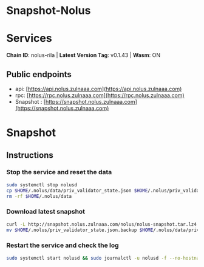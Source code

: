 # Snapshot-Nolus

# Services

**Chain ID**: nolus-rila | **Latest Version Tag**: v0.1.43 | **Wasm**: ON


## Public endpoints

* api: [https://api.nolus.zulnaaa.com](https://api.nolus.zulnaaa.com)
* rpc: [https://rpc.nolus.zulnaaa.com](https://rpc.nolus.zulnaaa.com)
* Snapshot : [https://snapshot.nolus.zulnaaa.com](https://snapshot.nolus.zulnaaa.com)

# Snapshot

## Instructions



### Stop the service and reset the data

```bash
sudo systemctl stop nolusd
cp $HOME/.nolus/data/priv_validator_state.json $HOME/.nolus/priv_validator_state.json.backup
rm -rf $HOME/.nolus/data
```

### Download latest snapshot

```bash
curl -L http://snapshot.nolus.zulnaaa.com/nolus/nolus-snapshot.tar.lz4 | tar -Ilz4 -xf - -C $HOME/.nolus
mv $HOME/.nolus/priv_validator_state.json.backup $HOME/.nolus/data/priv_validator_state.json
```

### Restart the service and check the log

```bash
sudo systemctl start nolusd && sudo journalctl -u nolusd -f --no-hostname -o cat
```

